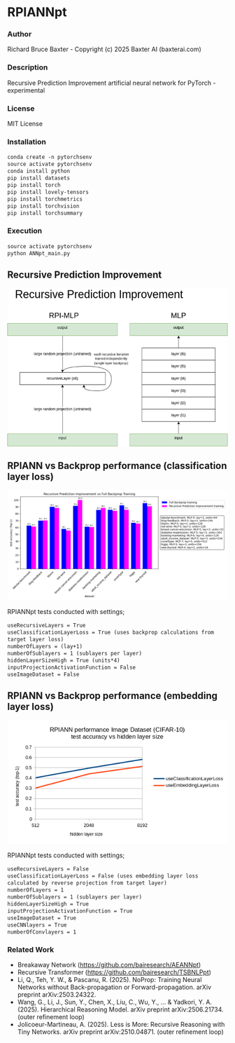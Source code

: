 # RPIANNpt

### Author

Richard Bruce Baxter - Copyright (c) 2025 Baxter AI (baxterai.com)

### Description

Recursive Prediction Improvement artificial neural network for PyTorch - experimental 

### License

MIT License

### Installation
```
conda create -n pytorchsenv
source activate pytorchsenv
conda install python
pip install datasets
pip install torch
pip install lovely-tensors
pip install torchmetrics
pip install torchvision
pip install torchsummary
```

### Execution
```
source activate pytorchsenv
python ANNpt_main.py
```

## Recursive Prediction Improvement

![RecursivePredictionImprovementImplementation1a.png](https://github.com/bairesearch/RPIANNpt/blob/main/graph/RecursivePredictionImprovementImplementation1a.png?raw=true)

## RPIANN vs Backprop performance (classification layer loss)

![RecursivePredictionImprovementVsBackpropTestAccuracy-SMALL.png](https://github.com/bairesearch/RPIANNpt/blob/main/graph/RecursivePredictionImprovementVsBackpropTestAccuracy-SMALL.png?raw=true)

RPIANNpt tests conducted with settings;
```
useRecursiveLayers = True
useClassificationLayerLoss = True (uses backprop calculations from target layer loss)
numberOfLayers = (lay+1)
numberOfSublayers = 1 (sublayers per layer)
hiddenLayerSizeHigh = True (units*4)
inputProjectionActivationFunction = False
useImageDataset = False
```

## RPIANN vs Backprop performance (embedding layer loss)

![RPIANNtestAccuracyImageDataset-SMALL.png](https://github.com/bairesearch/RPIANNpt/blob/main/graph/RPIANNtestAccuracyImageDataset-SMALL.png?raw=true)

RPIANNpt tests conducted with settings;
```
useRecursiveLayers = False
useClassificationLayerLoss = False (uses embedding layer loss calculated by reverse projection from target layer)
numberOfLayers = 1
numberOfSublayers = 1 (sublayers per layer)
hiddenLayerSizeHigh = True
inputProjectionActivationFunction = True
useImageDataset = True
useCNNlayers = True
numberOfConvlayers = 1
```


### Related Work

* Breakaway Network (https://github.com/bairesearch/AEANNpt)
* Recursive Transformer (https://github.com/bairesearch/TSBNLPpt)
* Li, Q., Teh, Y. W., & Pascanu, R. (2025). NoProp: Training Neural Networks without Back-propagation or Forward-propagation. arXiv preprint arXiv:2503.24322.
* Wang, G., Li, J., Sun, Y., Chen, X., Liu, C., Wu, Y., ... & Yadkori, Y. A. (2025). Hierarchical Reasoning Model. arXiv preprint arXiv:2506.21734. (outer refinement loop)
* Jolicoeur-Martineau, A. (2025). Less is More: Recursive Reasoning with Tiny Networks. arXiv preprint arXiv:2510.04871. (outer refinement loop)

